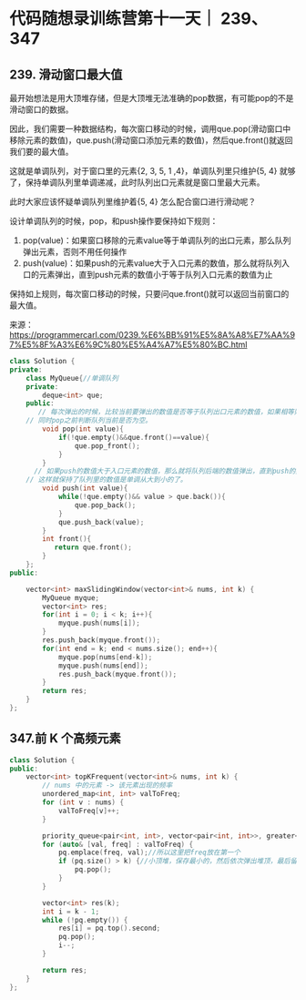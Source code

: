 # 代码随想录训练营第十一天｜ 239、347

## **239. 滑动窗口最大值**

最开始想法是用大顶堆存储，但是大顶堆无法准确的pop数据，有可能pop的不是滑动窗口的数据。

因此，我们需要一种数据结构，每次窗口移动的时候，调用que.pop(滑动窗口中移除元素的数值)，que.push(滑动窗口添加元素的数值)，然后que.front()就返回我们要的最大值。

这就是单调队列，对于窗口里的元素{2, 3, 5, 1 ,4}，单调队列里只维护{5, 4} 就够了，保持单调队列里单调递减，此时队列出口元素就是窗口里最大元素。

此时大家应该怀疑单调队列里维护着{5, 4} 怎么配合窗口进行滑动呢？

设计单调队列的时候，pop，和push操作要保持如下规则：

1. pop(value)：如果窗口移除的元素value等于单调队列的出口元素，那么队列弹出元素，否则不用任何操作
2. push(value)：如果push的元素value大于入口元素的数值，那么就将队列入口的元素弹出，直到push元素的数值小于等于队列入口元素的数值为止

保持如上规则，每次窗口移动的时候，只要问que.front()就可以返回当前窗口的最大值。

来源：https://programmercarl.com/0239.%E6%BB%91%E5%8A%A8%E7%AA%97%E5%8F%A3%E6%9C%80%E5%A4%A7%E5%80%BC.html

```c++
class Solution {
private:
    class MyQueue{//单调队列
    private:
        deque<int> que;
    public:
       // 每次弹出的时候，比较当前要弹出的数值是否等于队列出口元素的数值，如果相等则弹出。
    // 同时pop之前判断队列当前是否为空。
        void pop(int value){
            if(!que.empty()&&que.front()==value){
                que.pop_front();
            }
        }
      // 如果push的数值大于入口元素的数值，那么就将队列后端的数值弹出，直到push的数值小于等于队列入口元素的数值为止。
    // 这样就保持了队列里的数值是单调从大到小的了。
        void push(int value){
            while(!que.empty()&& value > que.back()){
                que.pop_back();
            }
            que.push_back(value);
        }
        int front(){
           return que.front();
        }
    };
public:

    vector<int> maxSlidingWindow(vector<int>& nums, int k) {
        MyQueue myque;
        vector<int> res;
        for(int i = 0; i < k; i++){
            myque.push(nums[i]);
        }
        res.push_back(myque.front());
        for(int end = k; end < nums.size(); end++){
            myque.pop(nums[end-k]);
            myque.push(nums[end]);
            res.push_back(myque.front());
        }
        return res;
    }
};
```



## **347.前 K 个高频元素** 



```c++
class Solution {
public:
    vector<int> topKFrequent(vector<int>& nums, int k) {
        // nums 中的元素 -> 该元素出现的频率
        unordered_map<int, int> valToFreq;
        for (int v : nums) {
            valToFreq[v]++;
        }

        priority_queue<pair<int, int>, vector<pair<int, int>>, greater<>> pq;//这里面greater默认比较第一个元素
        for (auto& [val, freq] : valToFreq) {
            pq.emplace(freq, val);//所以这里把freq放在第一个
            if (pq.size() > k) {//小顶堆，保存最小的，然后依次弹出堆顶，最后留下最大的k个
                pq.pop();
            }
        }

        vector<int> res(k);
        int i = k - 1;
        while (!pq.empty()) {
            res[i] = pq.top().second;
            pq.pop();
            i--;
        }

        return res;
    }
};
```

